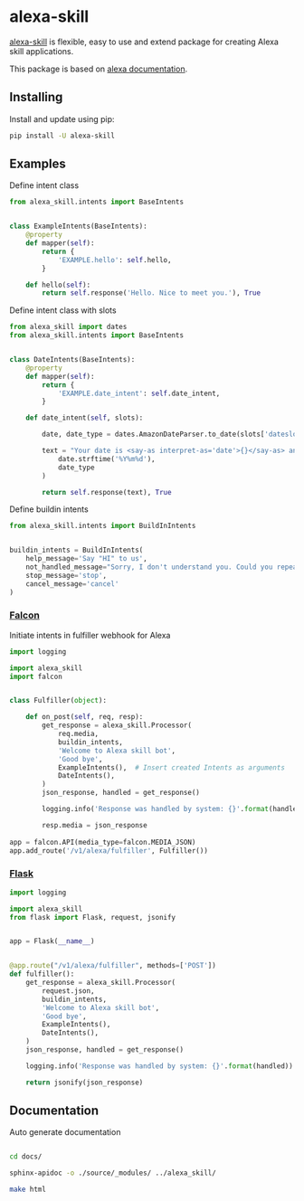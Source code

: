 # alexa-skill

[alexa-skill](https://github.com/stanwood/) is flexible, easy to use and extend package for creating Alexa skill applications.

This package is based on [alexa documentation](https://developer.amazon.com/docs/custom-skills/request-and-response-json-reference.html).


## Installing

Install and update using pip:

```bash
pip install -U alexa-skill
```

## Examples

Define intent class

```python
from alexa_skill.intents import BaseIntents


class ExampleIntents(BaseIntents):
    @property
    def mapper(self):
        return {
            'EXAMPLE.hello': self.hello,
        }

    def hello(self):
        return self.response('Hello. Nice to meet you.'), True
```

Define intent class with slots

```python
from alexa_skill import dates
from alexa_skill.intents import BaseIntents


class DateIntents(BaseIntents):
    @property
    def mapper(self):
        return {
            'EXAMPLE.date_intent': self.date_intent,
        }

    def date_intent(self, slots):

        date, date_type = dates.AmazonDateParser.to_date(slots['dateslot']['value'])

        text = "Your date is <say-as interpret-as='date'>{}</say-as> and it is a {}".format(
            date.strftime('%Y%m%d'),
            date_type
        )

        return self.response(text), True

```

Define buildin intents

```python
from alexa_skill.intents import BuildInIntents


buildin_intents = BuildInIntents(
    help_message='Say "HI" to us',
    not_handled_message="Sorry, I don't understand you. Could you repeat?",
    stop_message='stop',
    cancel_message='cancel'
)
```

### [Falcon](examples/falcon_app/main.py)

Initiate intents in fulfiller webhook for Alexa

```python
import logging

import alexa_skill
import falcon


class Fulfiller(object):

    def on_post(self, req, resp):
        get_response = alexa_skill.Processor(
            req.media,
            buildin_intents,
            'Welcome to Alexa skill bot',
            'Good bye',
            ExampleIntents(),  # Insert created Intents as arguments
            DateIntents(),
        )
        json_response, handled = get_response()

        logging.info('Response was handled by system: {}'.format(handled))

        resp.media = json_response
        
app = falcon.API(media_type=falcon.MEDIA_JSON)
app.add_route('/v1/alexa/fulfiller', Fulfiller())
```

### [Flask](examples/flask_app/main.py)

```python
import logging

import alexa_skill
from flask import Flask, request, jsonify


app = Flask(__name__)


@app.route("/v1/alexa/fulfiller", methods=['POST'])
def fulfiller():
    get_response = alexa_skill.Processor(
        request.json,
        buildin_intents,
        'Welcome to Alexa skill bot',
        'Good bye',
        ExampleIntents(),
        DateIntents(),
    )
    json_response, handled = get_response()

    logging.info('Response was handled by system: {}'.format(handled))

    return jsonify(json_response)
```

## Documentation

Auto generate documentation

```bash

cd docs/

sphinx-apidoc -o ./source/_modules/ ../alexa_skill/

make html
```